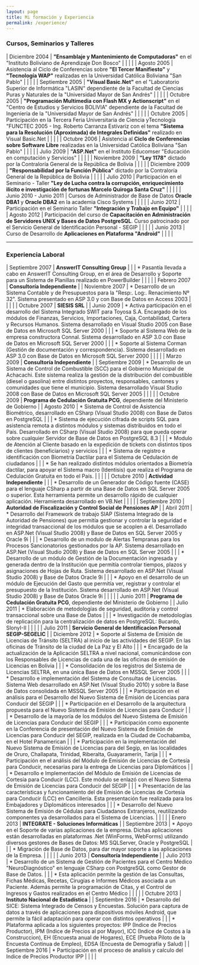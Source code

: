 ```yaml
---
layout: page
title: Mi formación y Experiencia
permalink: /experience/
---
```


### Cursos, Seminarios y Talleres

| Diciembre 2004  | **"Ensamblaje y Mantenimiento de Computadoras"** en el "Instituto Boliviano de Aprendizaje Don Bosco"   |
|                  |                  |
| Agosto 2005  | Asistencia al Ciclo de Conferencias sobre **"El Tercer Manifiesto"** y **"Tecnología WAP"** realizadas en la Universidad Católica Boliviana "San Pablo"    |
|                  |                  |
| Septiembre 2005  | **"Visual Basic.Net"** en el "Laboratorio Superior de Informática "LASIN" dependiente de la Facultad de Ciencias Puras y Naturales de la "Universidad Mayor de San Andrés"    |
|                  |                  |
| Octubre 2005  | **"Programación Multimedia con Flash MX y Actionscript"** en el "Centro de Estudios y Servicios BOLIVIA" dependiente de la Facultad de Ingeniería de la "Universidad Mayor de San Andrés"    |
|                  |                  |
| Octubre 2005  | Participación en la Tercera Feria Universitaria de Ciencia yTecnología "FUNCTEC 2005 - Ing. Roberto Carranza Estívariz con el tema **"Sistema para la Resolución (Aproximada) de Integrales Definidas"** realizado en Visual Basic.Net    |
|                  |                  |
| Octubre 2006  | Asistencia al **Ciclo de Conferencias sobre Software Libre** realizadas en la Universidad Católica Boliviana "San Pablo"    |
|                  |                  |
| Julio 2009  | **"ASP.Net"** en el Instituto Educomser "Educación en computación y Servicios"    |
|                  |                  |
| Noviembre 2009  | **"Ley 1178"** dictado por la Contraloría General de la República de Bolivia    |
|                  |                  |
| Diciembre 2009  | **"Responsabilidad por la Función Pública"** dictado por la Contraloría General de la República de Bolivia    |
|                  |                  |
| Julio 2010  | Participación en el Seminario - Taller **"Ley de Lucha contra la corrupción, enriquecimiento ilícito e investigación de fortunas Marcelo Quiroga Santa Cruz"**    |
|                  |                  |
| Junio 2010 - Junio 2011  | Cursos de Administrador de Base de Datos **Oracle DBA1** y **Oracle DBA2** en la academia Cisco Systems    |
|                  |                  |
| Junio 2012  | Participación en el Seminario Taller **"Integración y Trabajo en Equipo"**    |
|                  |                  |
| Agosto 2012  | Participación del curso de **Capacitación en Administración de Servidores UNIX y Bases de Datos PostgreSQL**. Curso patrocinado por el Servicio General de Identificación Personal - SEGIP    |
|                  |                  |
| Junio 2013  | Curso de Desarrollo de **Aplicaciones en Plataforma "Android"**    |
|                  |                  |

___

### Experiencia Laboral

| Septiembre 2007  | **AnswerIT Consulting Group**    |
|                  |  * Pasantía llevada a cabo en AnswerIT Consulting Group, en el área de Desarrollo y Soporte para un Sistema de Planillas realizado en PowerBuilder    |
|                  |                  |
| Febrero 2007   | **Consultoría Independiente**    |
| Noviembre 2007 |  * Desarrollo de un Sistema Contable y de Presupuestos para la "Resp:. Log:. Renacimiento Nº 32". Sistema presentado en ASP 3.0 y con Base de Datos en Access 2003    |
|                  |                  |
| Octubre 2007   | **SIESIS SRL**    |
| Junio 2009 |  * Activa participación en el desarrollo del Sistema Integrado SWIT para Toyosa S.A. Encargado de los módulos de Finanzas, Servicios, Importaciones, Caja, Contabilidad, Cartera y Recursos Humanos. Sistema desarrollado en Visual Studio 2005 con Base de Datos en Microsoft SQL Server 2000    |
|                  |   * Soporte al Sistema Web de la empresa constructora Connal. Sistema desarrollado en ASP 3.0 con Base de Datos en Microsoft SQL Server 2000                  |
|                  |   * Soporte al Sistema Corman (Gestión de documentación y correspondencia). Sistema desarrollado en ASP 3.0 con Base de Datos en Microsoft SQL Server 2000                  |
|                  |                  |
| Marzo 2009   | **Consultoría Independiente**    |
| Septiembre 2009 |  * Desarrollo de un Sistema de Control de Combustible (SCC) para el Gobierno Municipal de Achacachi. Este sistema realiza la gestión de la distribución del combustible (diesel o gasolina) entre distintos proyectos, responsables, cantones y comunidades que tiene el municipio. Sistema desarrollado Visual Studio 2008 con Base de Datos en Microsoft SQL Server 2005    |
|                  |                  |
| Octubre 2009   | **Programa de Cedulación Gratuita PCG**, dependiente del Ministerio de Gobierno    |
| Agosto 2010 |  * Sistema de Control de Asistencia Biométrico, desarrollado en CSharp (Visual Studio 2008) con Base de Datos en PostgreSQL    |
|                  |   * Sistema de ejecución cifrada de scripts SQL para asistencia remota a distintos módulos y sistemas distribuidos en todo el País. Desarrollado en CSharp (Visual Studio 2008) para que pueda operar sobre cualquier Servidor de Base de Datos en PostgreSQL 8.3          |
|                  |   * Modulo de Atención al Cliente basado en la expedición de tickets con distintos tipos de clientes (beneficiarios) y servicios          |
|                  |   * Sistema de registro e identificación con Biometría Dactilar para el Sistema de Cedulación de ciudadanos          |
|                  |   * Se han realizado distintos módulos orientados a Biometría dactilar, para apoyar el Sistema macro (Identisis) que realiza el Programa de Cedulación Gratuita en todo el País.          |
|                  |                  |
| Octubre 2010   | **Actividad Independiente**    |
|                |  * Desarrollo de un Generador de Código fuente (CASE) para el lenguaje CSharp a partir de una Base de Datos en SQL Server 2005 o superior. Esta herramienta permite un desarrollo rápido de cualquier aplicación. Herramienta desarrollado en VB.Net    |
|                  |                  |
| Septiembre 2010   | **Autoridad de Fiscalización y Control Social de Pensiones AP**    |
| Abril 2011 |  * Desarrollo del Framework de trabajo SIAP (Sistema Integrado de la Autoridad de Pensiones) que permitía gestionar y controlar la seguridad e integridad transaccional de los módulos que se acoplen a él. Desarrollado en ASP.Net (Visual Studio 2008) y Base de Datos en SQL Server 2005 y Oracle 9i    |
|                  |   * Desarrollo de un modulo de Alertas Tempranas para los Procesos Sancionatorios gestionados por la AP. Sistema desarrollado en ASP.Net (Visual Studio 2008) y Base de Datos en SQL Server 2005          |
|                  |   * Desarrollo de un módulo de Gestión de la Documentación ingresada y generada dentro de la Institución que permitía controlar tiempos, plazos y asignaciones de Hojas de Ruta. Sistema desarrollado en ASP.Net (Visual Studio 2008) y Base de Datos Oracle 9i          |
|                  |   * Apoyo en el desarrollo de un módulo de Ejecución del Gasto que permitía ver, registrar y controlar el presupuesto de la Institución. Sistema desarrollado en ASP.Net (Visual Studio 2008) y Base de Datos Oracle 9i          |
|                  |                  |
| Junio 2011   | **Programa de Cedulación Gratuita PCG**, dependiente del Ministerio de Gobierno    |
| Julio 2011 |  * Elaboración de metodologías de seguridad, auditoría y control transaccional sobre una Base de Datos    |
|                  |   * Investigación de metodologías de replicación para la centralización de datos en PostgreSQL: Bucardo, SlonyI-II          |
|                  |                  |
| Julio 2011   | **Servicio General de Identificacion Personal SEGIP-SEGELIC**    |
| Diciembre 2012 |  * Soporte al Sistema de Emisión de Licencias de Tránsito (SELTRA) al inicio de las actividades del SEGIP. En las oficinas de Tránsito de la ciudad de La Paz y El Alto    |
|             |  * Encargado de la actualización de la Aplicación SELTRA a nivel nacional, comunicándose con los Responsables de Licencias de cada una de las oficinas de emisión de Licencias en Bolivia    |
|             |  * Consolidación de los registros del Sistema de Licencias SELTRA, en una única Base de Datos en MSSQL Server 2005    |
|             |  * Desarrollo e implementación del Sistema de Consultas de Licencias. Sistema Web desarrollado en ASP.Net (Visual Studio 2010) y sobre la Base de Datos consolidada en MSSQL Server 2005    |
|             |  * Participación en el análisis para el Desarrollo del Nuevo Sistema de Emisión de Licencias para Conducir del SEGIP    |
|             |  * Participación en el Desarrollo de la arquitectura propuesta para el Nuevo Sistema de Emisión de Licencias para Conducir     |
|             |  * Desarrollo de la mayoría de los módulos del Nuevo Sistema de Emisión de Licencias para Conducir del SEGIP    |
|             |  * Participación como exponente en la Conferencia de presentación del Nuevo Sistema de Emisión de Licencias para Conducir del SEGIP, realizada en la Ciudad de Cochabamba, en el Hotel Panamerican    |
|             |  * Participación en la implementación del Nuevo Sistema de Emisión de Licencias para del Segip, en las localidades de Oruro, Challapata, Trinidad, Riberalta, Guayaramerín, Tarija    |
|             |  * Participación en el análisis del Módulo de Emisión de Licencias de Cortesía para Conducir, necesarias para la entrega de Licencias para Diplomáticos    |
|             |  * Desarrollo e Implementación del Módulo de Emisión de Licencias de Cortesía para Conducir (LCC). Este módulo se enlazó con el Nuevo Sistema de Emisión de Licencias para Conducir del SEGIP    |
|             |  * Presentación de las características y funcionamiento del de Emisión de Licencias de Cortesía para Conducir (LCC) en Cancillería. Esta presentación fue realizada para los Embajadores y Diplomáticos interesados    |
|             |  * Desarrollo del Nuevo Sistema de Emisión de Cédulas para Ciudadanos Extranjeros, reutilizando componentes ya desarrollados para el Sistema de Licencias.    |
|                  |                  |
| Enero 2013   | **INTEGRATE - Soluciones Informáticas**    |
| Septiembre 2013 |  * Apoyo en el Soporte de varias aplicaciones de la empresa. Dichas aplicaciones están desarrolladas en plataformas .Net (WinForms, WebForms) utilizando diversos gestores de Bases de Datos: MS SQLServer, Oracle y PostgreSQL      |
|            |  * Migración de Base de Datos, para dar mayor soporte a las aplicaciones de la Empresa.       |
|                  |                  |
| Junio 2013   | **Consultoría Independiente**    |
| Julio 2013 |  * Desarrollo de un Sistema de Gestión de Pacientes para el Centro Médico "NeuroDiagnóstico" en lenguaje CSharp con PostgreSQL como Gestor de Base de Datos.      |
|            |  * Esta aplicación permite la gestión de las Consultas, Fichas Médicas, Recetas, Cirugías e Informes Médicos asociada a un Paciente. Además permite la programación de Citas, y el Control de Ingresos y Gastos realizados en el Centro Médico      |
|                  |                  |
| Octubre 2013   | **Instituto Nacional de Estadística**    |
| Septiembre 2016 |  * Desarrollo del SICE: Sistema Integrado de Censos y Encuestas. Solución para captura de datos a través de aplicaciones para dispositivos móviles Android, que permite la fácil adaptación para operar con distintos operativos      |
|                  |   * Plataforma aplicada a los siguientes proyectos: IPP (Indice de Precios Productor), IPM (Indice de Precios al por Mayor), ICC (Indice de Costos a la Construccion), EH (Encuesta anual de Hogares), ECE (Prueba Piloto de la Encuesta Continua de Empleo), EDSA (Encuesta de Demografía y Salud)                  |
| Septiembre 2016 |  * Participación en el proceso de analisis y calculo del Indice de Precios Productor IPP      |
|                  |                  |
